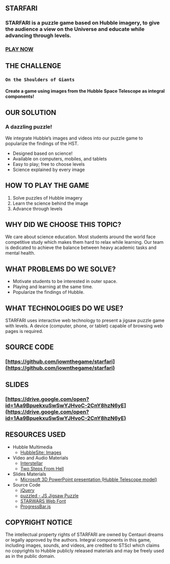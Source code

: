 ## STARFARI

### STARFARI is a puzzle game based on Hubble imagery, to give the audience a view on the Universe and educate while advancing through levels.

### [PLAY NOW](https://iownthegame.github.io/starfari/)

## THE CHALLENGE

### `On the Shoulders of Giants`
#### Create a game using images from the Hubble Space Telescope as integral components!

## OUR SOLUTION

### A dazzling puzzle!

We integrate Hubble’s images and videos into our puzzle game to popularize the findings of the HST.

- Designed based on science!
- Available on computers, mobiles, and tablets
- Easy to play; free to choose levels
- Science explained by every image

## HOW TO PLAY THE GAME
1. Solve puzzles of Hubble imagery
2. Learn the science behind the image
3. Advance through levels

## WHY DID WE CHOOSE THIS TOPIC?

 We care about science education. Most students around the world face competitive study which makes them hard to relax while learning. Our team is dedicated to achieve the balance between heavy academic tasks and mental health.


## WHAT PROBLEMS DO WE SOLVE?
- Motivate students to be interested in outer space.
- Playing and learning at the same time.
- Popularize the findings of Hubble.

## WHAT TECHNOLOGIES DO WE USE?
STARFARI uses interactive web technology to present a jigsaw puzzle game with levels. A device (computer, phone, or tablet) capable of browsing web pages is required.

## SOURCE CODE
### [https://github.com/iownthegame/starfari](https://github.com/iownthegame/starfari)

## SLIDES
### [https://drive.google.com/open?id=1Aa9BpuekxuSwSwYJHvoC-2CnY8hzN6yE](https://drive.google.com/open?id=1Aa9BpuekxuSwSwYJHvoC-2CnY8hzN6yE)

## RESOURCES USED
- Hubble Multimedia
  - [HubbleSite: Images](http://hubblesite.org/images/gallery)
- Video and Audio Materials
  - [Interstellar](https://www.imdb.com/title/tt0816692/)
  - [Two Steps From Hell](https://www.youtube.com/channel/UC3swwxiALG5c0Tvom83tPGg)
- Slides Materials
  - [Microsoft 3D PowerPoint presentation (Hubble Telescope model)](https://templates.office.com/en-us/3D-PowerPoint-presentation-Hubble-Telescope-model-TM16401558)
- Source Code
  - [jQuery](https://jquery.com/)
  - [puzzled - JS Jigsaw Puzzle](https://github.com/tsi/puzzled)
  - [STARWARS Web Font](https://fonts2u.com/starwars.font)
  - [ProgressBar.js](https://kimmobrunfeldt.github.io/progressbar.js/)

## COPYRIGHT NOTICE
​The intellectual property rights of STARFARI are owned by Centauri dreams or legally approved by the authors. Integral components in this game, including images, sounds, and videos, are credited to STScI which claims no copyrights to Hubble publicly released materials and may be freely used as in the public domain.
